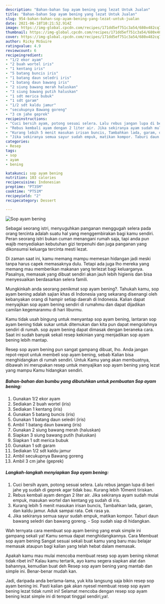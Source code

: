 ```yaml
---
description: "Bahan-bahan Sop ayam bening yang lezat Untuk Jualan"
title: "Bahan-bahan Sop ayam bening yang lezat Untuk Jualan"
slug: 954-bahan-bahan-sop-ayam-bening-yang-lezat-untuk-jualan
date: 2021-06-18T10:21:52.914Z
image: https://img-global.cpcdn.com/recipes/171dd5ef751c3a54/680x482cq70/sop-ayam-bening-foto-resep-utama.jpg
thumbnail: https://img-global.cpcdn.com/recipes/171dd5ef751c3a54/680x482cq70/sop-ayam-bening-foto-resep-utama.jpg
cover: https://img-global.cpcdn.com/recipes/171dd5ef751c3a54/680x482cq70/sop-ayam-bening-foto-resep-utama.jpg
author: Ricky McGuire
ratingvalue: 4.9
reviewcount: 6
recipeingredient:
- "1/2 ekor ayam"
- "2 buah wortel iris"
- "1 kentang iris"
- "5 batang buncis iris"
- "1 batang daun seledri iris"
- "1 batang daun bawang iris"
- "2 siung bawang merah haluskan"
- "3 siung bawang putih haluskan"
- "1 sdt merica bubuk"
- "1 sdt garam"
- "1/2 sdt kaldu jamur"
- "secukupnya Bawang goreng"
- "3 cm jahe geprek"
recipeinstructions:
- "Cuci bersih ayam, potong sesuai selera. Lalu rebus jangan lupa di beri jahe yg sudah di geprek agar tidak bau. Kurang lebih 10menit tiriskan."
- "Rebus kembali ayam dengan 2 liter air. Jika sekiranya ayam sudah mulai empuk, masukan wortel dan kentang yg sudah di iris."
- "Kurang lebih 5 menit masukan irisan buncis, Tambahkan lada, garam, dan kaldu jamur. Aduk sampai rata. Cek rasa ya."
- "Jika sekiranya semua sayur sudah empuk, matikan kompor. Taburi daun bawang seledri dan bawang goreng.  Sop sudah siap di hidangkan."
categories:
- Resep
tags:
- sop
- ayam
- bening

katakunci: sop ayam bening 
nutrition: 103 calories
recipecuisine: Indonesian
preptime: "PT35M"
cooktime: "PT51M"
recipeyield: "2"
recipecategory: Dessert

---
```



![Sop ayam bening](https://img-global.cpcdn.com/recipes/171dd5ef751c3a54/680x482cq70/sop-ayam-bening-foto-resep-utama.jpg)

Sebagai seorang istri, menyuguhkan panganan menggugah selera pada orang tercinta adalah suatu hal yang menggembirakan bagi kamu sendiri. Peran seorang istri bukan cuman menangani rumah saja, tapi anda pun wajib menyediakan kebutuhan gizi terpenuhi dan juga panganan yang dikonsumsi keluarga tercinta mesti lezat.

Di zaman  saat ini, kamu memang mampu memesan hidangan jadi meski tanpa harus capek memasaknya dulu. Tetapi ada juga lho mereka yang memang mau memberikan makanan yang terlezat bagi keluarganya. Pasalnya, memasak yang dibuat sendiri akan jauh lebih higienis dan bisa menyesuaikan berdasarkan selera famili. 



Mungkinkah anda seorang penikmat sop ayam bening?. Tahukah kamu, sop ayam bening adalah sajian khas di Indonesia yang sekarang disenangi oleh kebanyakan orang di hampir setiap daerah di Indonesia. Kalian dapat menyajikan sop ayam bening sendiri di rumahmu dan dapat dijadikan camilan kegemaranmu di hari liburmu.

Kamu tidak usah bingung untuk menyantap sop ayam bening, lantaran sop ayam bening tidak sukar untuk ditemukan dan kita pun dapat mengolahnya sendiri di rumah. sop ayam bening dapat dimasak dengan beraneka cara. Saat ini sudah banyak sekali resep kekinian yang menjadikan sop ayam bening lebih mantap.

Resep sop ayam bening pun sangat gampang dibuat, lho. Anda jangan repot-repot untuk membeli sop ayam bening, sebab Kalian bisa menghidangkan di rumah sendiri. Untuk Kamu yang akan membuatnya, dibawah ini merupakan resep untuk menyajikan sop ayam bening yang lezat yang mampu Kamu hidangkan sendiri.

<!--inarticleads1-->

##### Bahan-bahan dan bumbu yang dibutuhkan untuk pembuatan Sop ayam bening:

1. Gunakan 1/2 ekor ayam
1. Sediakan 2 buah wortel (iris)
1. Sediakan 1 kentang (iris)
1. Gunakan 5 batang buncis (iris)
1. Gunakan 1 batang daun seledri (iris)
1. Ambil 1 batang daun bawang (iris)
1. Gunakan 2 siung bawang merah (haluskan)
1. Siapkan 3 siung bawang putih (haluskan)
1. Siapkan 1 sdt merica bubuk
1. Gunakan 1 sdt garam
1. Sediakan 1/2 sdt kaldu jamur
1. Ambil secukupnya Bawang goreng
1. Ambil 3 cm jahe (geprek)




<!--inarticleads2-->

##### Langkah-langkah menyiapkan Sop ayam bening:

1. Cuci bersih ayam, potong sesuai selera. Lalu rebus jangan lupa di beri jahe yg sudah di geprek agar tidak bau. Kurang lebih 10menit tiriskan.
1. Rebus kembali ayam dengan 2 liter air. Jika sekiranya ayam sudah mulai empuk, masukan wortel dan kentang yg sudah di iris.
1. Kurang lebih 5 menit masukan irisan buncis, Tambahkan lada, garam, dan kaldu jamur. Aduk sampai rata. Cek rasa ya.
1. Jika sekiranya semua sayur sudah empuk, matikan kompor. Taburi daun bawang seledri dan bawang goreng.  - Sop sudah siap di hidangkan.




Wah ternyata cara membuat sop ayam bening yang enak simple ini gampang sekali ya! Kamu semua dapat menghidangkannya. Cara Membuat sop ayam bening Sangat sesuai sekali buat kamu yang baru mau belajar memasak ataupun bagi kalian yang telah hebat dalam memasak.

Apakah kamu mau mulai mencoba membuat resep sop ayam bening nikmat tidak ribet ini? Kalau kamu tertarik, ayo kamu segera siapkan alat dan bahannya, kemudian buat deh Resep sop ayam bening yang mantab dan simple ini. Benar-benar mudah kan. 

Jadi, daripada anda berlama-lama, yuk kita langsung saja bikin resep sop ayam bening ini. Pasti kalian gak akan nyesel membuat resep sop ayam bening lezat tidak rumit ini! Selamat mencoba dengan resep sop ayam bening lezat simple ini di tempat tinggal sendiri,ya!.

